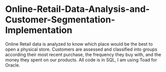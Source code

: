 # Online-Retail-Data-Analysis-and-Customer-Segmentation-Implementation
Online Retail data is analyzed to know which place would be the best to open a physical store. Customers are assessed and classified into groups according their most recent purchase, the frequency they buy with, and the money they spent on our products. All code is in SQL, I am using Toad for Oracle.
